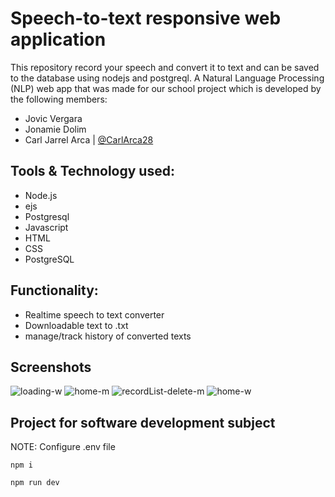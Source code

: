 # Speech-to-text responsive web application

This repository record your speech and convert it to text and can be saved to the database using nodejs and postgreql.
A Natural Language Processing (NLP) web app that was made for our school project which is developed by the following members:
* Jovic Vergara
* Jonamie Dolim
* Carl Jarrel Arca | [@CarlArca28](https://github.com/CarlArca28)


## Tools & Technology used: 
* Node.js
* ejs
* Postgresql
* Javascript
* HTML
* CSS
* PostgreSQL

## Functionality: 
- Realtime speech to text converter
- Downloadable text to .txt
- manage/track history of converted texts

## Screenshots
![loading-w](https://github.com/user-attachments/assets/48ba0cb8-387f-47a7-bd65-b2768993a35a)
![home-m](https://github.com/user-attachments/assets/fdb81ee2-6c69-4f05-bd97-9e9acdb2639d)
![recordList-delete-m](https://github.com/user-attachments/assets/c6d8d843-04f8-4b2c-8fb2-659b00d982d0)
![home-w](https://github.com/user-attachments/assets/3bde002a-b287-40cc-8dbc-e109161789ee)


## Project for software development subject

NOTE: Configure .env file 


```Installation fo pagckages
npm i
```

```How to run
npm run dev
```


